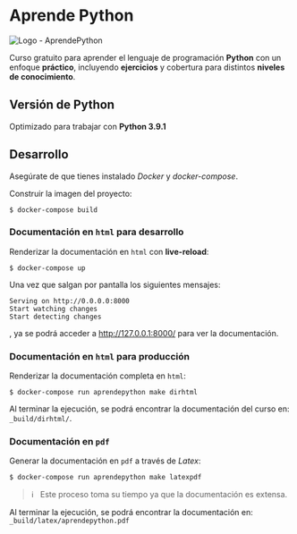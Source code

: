 # Aprende Python

![Logo - AprendePython](_static/img/logo-solo-aprendepython-small.png)

Curso gratuito para aprender el lenguaje de programación **Python** con un enfoque **práctico**, incluyendo **ejercicios** y cobertura para distintos **niveles de conocimiento**.

## Versión de Python

Optimizado para trabajar con **Python 3.9.1**

## Desarrollo

Asegúrate de que tienes instalado _Docker_ y _docker-compose_.

Construir la imagen del proyecto:

```console
$ docker-compose build
```

### Documentación en `html` para desarrollo

Renderizar la documentación en `html` con **live-reload**:

```console
$ docker-compose up
```

Una vez que salgan por pantalla los siguientes mensajes:

```console
Serving on http://0.0.0.0:8000
Start watching changes
Start detecting changes
```

, ya se podrá acceder a http://127.0.0.1:8000/ para ver la documentación.

### Documentación en `html` para producción

Renderizar la documentación completa en `html`:

```console
$ docker-compose run aprendepython make dirhtml
```

Al terminar la ejecución, se podrá encontrar la documentación del curso en: `_build/dirhtml/`.

### Documentación en `pdf`

Generar la documentación en `pdf` a través de _Latex_:

```console
$ docker-compose run aprendepython make latexpdf
```

> ℹ️️ &nbsp; Este proceso toma su tiempo ya que la documentación es extensa.

Al terminar la ejecución, se podrá encontrar la documentación en: `_build/latex/aprendepython.pdf`
